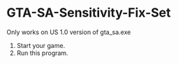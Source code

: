 # GTA-SA-Sensitivity-Fix-Set
Only works on US 1.0 version of gta_sa.exe
1. Start your game.
2. Run this program.
